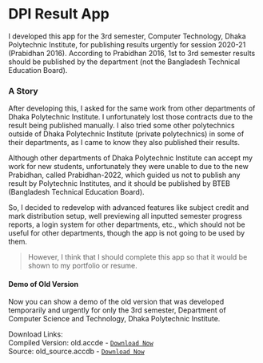 # DPI Result App

I developed this app for the 3rd semester, Computer Technology, Dhaka Polytechnic Institute, for publishing results urgently for session 2020-21 (Prabidhan 2016). According to Prabidhan 2016, 1st to 3rd semester results should be published by the department (not the Bangladesh Technical Education Board).

### A Story

After developing this, I asked for the same work from other departments of Dhaka Polytechnic Institute. I unfortunately lost those contracts due to the result being published manually. I also tried some other polytechnics outside of Dhaka Polytechnic Institute (private polytechnics) in some of their departments, as I came to know they also published their results.

Although other departments of Dhaka Polytechnic Institute can accept my work for new students, unfortunately they were unable to due to the new Prabidhan, called Prabidhan-2022, which guided us not to publish any result by Polytechnic Institutes, and it should be published by BTEB (Bangladesh Technical Education Board).

So, I decided to redevelop with advanced features like subject credit and mark distribution setup, well previewing all inputted semester progress reports, a login system for other departments, etc., which should not be useful for other departments, though the app is not going to be used by them.

> However, I think that I should complete this app so that it would be shown to my portfolio or resume.

#### Demo of Old Version

Now you can show a demo of the old version that was developed temporarily and urgently for only the 3rd semester, Department of Computer Science and Technology, Dhaka Polytechnic Institute.

Download Links: \
Compiled Version: old.accde - [`Download Now`](/old.accde "download") \
Source: old_source.accdb - [`Download Now`](/old_source.accdb "download")
